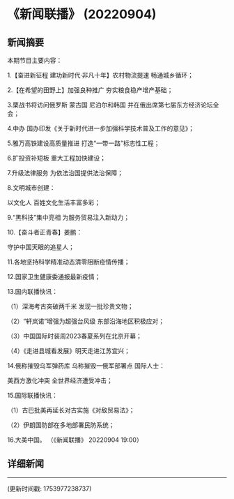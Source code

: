 # 《新闻联播》 (20220904)

## 新闻摘要

本期节目主要内容：


1.【奋进新征程 建功新时代·非凡十年】农村物流提速 畅通城乡循环；


2.【在希望的田野上】加强良种推广 夯实粮食稳产增产基础；


3.栗战书将访问俄罗斯 蒙古国 尼泊尔和韩国 并在俄出席第七届东方经济论坛全会；


4.中办 国办印发《关于新时代进一步加强科学技术普及工作的意见》；


5.雅万高铁建设高质量推进 打造“一带一路”标志性工程；


6.扩投资补短板 重大工程加快建设；


7.升级法律服务 为依法治国提供法治保障；


8.文明城市创建：

以文化人 百姓文化生活丰富多彩；


9.“黑科技”集中亮相 为服务贸易注入新动力；


10.【奋斗者正青春】姜鹏：

守护中国天眼的追星人；


11.各地坚持科学精准动态清零阻断疫情传播；


12.国家卫生健康委通报最新疫情；


13.国内联播快讯：


（1）深海考古突破两千米 发现一批珍贵文物；


（2）“轩岚诺”增强为超强台风级 东部沿海地区积极应对；


（3）中国国际时装周2023春夏系列在北京开幕；


（4）《走进县城看发展》明天走进江苏宜兴；


14.俄称摧毁乌军弹药库 乌称摧毁一俄军部署点 国际人士：

美西方激化冲突 全世界经济遭受冲击；


15.国际联播快讯：


（1）古巴批美再延长对古实施《对敌贸易法》；


（2）伊朗国防部在多地部署民防系统；


16.大美中国。
（《新闻联播》 20220904 19:00）

## 详细新闻

---

(更新时间戳: 1753977238737)

